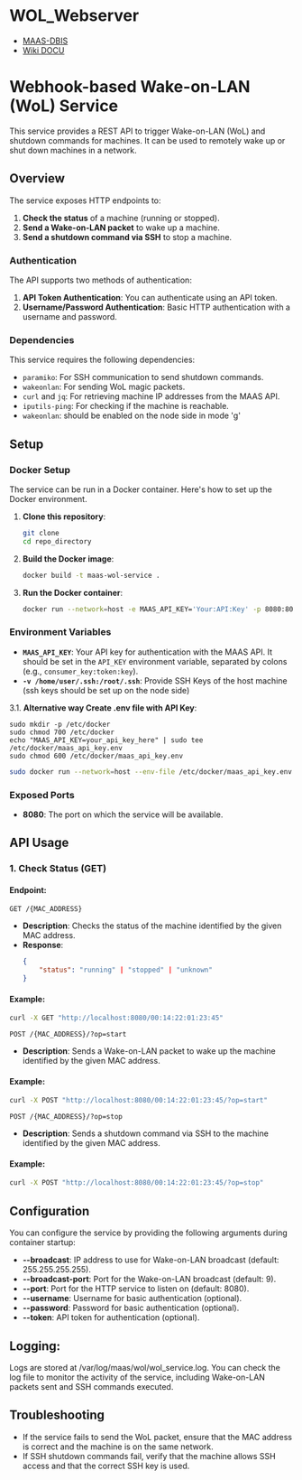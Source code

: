 # WOL_Webserver
- [MAAS-DBIS](https://maas.dmi.unibas.ch/)
- [Wiki DOCU](https://wiki.biozentrum.unibas.ch/pages/viewpage.action?spaceKey=DMIIT&title=WebHook+Implementation+MAAS)

# Webhook-based Wake-on-LAN (WoL) Service

This service provides a REST API to trigger Wake-on-LAN (WoL) and shutdown commands for machines. It can be used to remotely wake up or shut down machines in a network.

## Overview

The service exposes HTTP endpoints to:
1. **Check the status** of a machine (running or stopped).
2. **Send a Wake-on-LAN packet** to wake up a machine.
3. **Send a shutdown command via SSH** to stop a machine.

### Authentication

The API supports two methods of authentication:
1. **API Token Authentication**: You can authenticate using an API token.
2. **Username/Password Authentication**: Basic HTTP authentication with a username and password.

### Dependencies

This service requires the following dependencies:
- `paramiko`: For SSH communication to send shutdown commands.
- `wakeonlan`: For sending WoL magic packets.
- `curl` and `jq`: For retrieving machine IP addresses from the MAAS API.
- `iputils-ping`: For checking if the machine is reachable.
- `wakeonlan`: should be enabled on the node side in mode 'g'

## Setup

### Docker Setup

The service can be run in a Docker container. Here's how to set up the Docker environment.

1. **Clone this repository**:
    ```bash
    git clone 
    cd repo_directory
    ```

2. **Build the Docker image**:
    ```bash
    docker build -t maas-wol-service .
    ```

3. **Run the Docker container**:
    ```bash
    docker run --network=host -e MAAS_API_KEY='Your:API:Key' -p 8080:8080 -v /home/user/.ssh:/root/.ssh --name maas_wol_container maas_webhook 
    ```

### Environment Variables

- **`MAAS_API_KEY`**: Your API key for authentication with the MAAS API. It should be set in the `API_KEY` environment variable, separated by colons (e.g., `consumer_key:token:key`).
- **`-v /home/user/.ssh:/root/.ssh`**: Provide SSH Keys of the host machine (ssh keys should be set up on the node side)


3.1. **Alternative way Create .env file with API Key**:
```
sudo mkdir -p /etc/docker
sudo chmod 700 /etc/docker
echo "MAAS_API_KEY=your_api_key_here" | sudo tee /etc/docker/maas_api_key.env
sudo chmod 600 /etc/docker/maas_api_key.env
```
```bash
sudo docker run --network=host --env-file /etc/docker/maas_api_key.env -p 8080:8080 -v /home/user/.ssh:/root/.ssh --name maas_wol_container maas_webhook
```


### Exposed Ports

- **8080**: The port on which the service will be available.

## API Usage

### 1. Check Status (GET)

#### Endpoint:
`GET /{MAC_ADDRESS}`

- **Description**: Checks the status of the machine identified by the given MAC address.
- **Response**:
    ```json
    {
        "status": "running" | "stopped" | "unknown"
    }
    ```

#### Example:
```bash
curl -X GET "http://localhost:8080/00:14:22:01:23:45"
```

`POST /{MAC_ADDRESS}/?op=start`

- **Description**: Sends a Wake-on-LAN packet to wake up the machine identified by the given MAC address.


#### Example:
```bash
curl -X POST "http://localhost:8080/00:14:22:01:23:45/?op=start"
```


`POST /{MAC_ADDRESS}/?op=stop`

- **Description**: Sends a shutdown command via SSH to the machine identified by the given MAC address.


#### Example:
```bash
curl -X POST "http://localhost:8080/00:14:22:01:23:45/?op=stop"
```

## Configuration

You can configure the service by providing the following arguments during container startup:

- **--broadcast**: IP address to use for Wake-on-LAN broadcast (default: 255.255.255.255).
- **--broadcast-port**: Port for the Wake-on-LAN broadcast (default: 9).
- **--port**: Port for the HTTP service to listen on (default: 8080).
- **--username**: Username for basic authentication (optional).
- **--password**: Password for basic authentication (optional).
- **--token**: API token for authentication (optional).

## Logging:

Logs are stored at /var/log/maas/wol/wol_service.log. You can check the log file to monitor the activity of the service, including Wake-on-LAN packets sent and SSH commands executed.

## Troubleshooting

- If the service fails to send the WoL packet, ensure that the MAC address is correct and the machine is on the same network.
- If SSH shutdown commands fail, verify that the machine allows SSH access and that the correct SSH key is used.